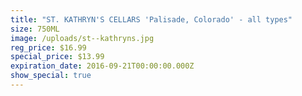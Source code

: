```yaml
---
title: "ST. KATHRYN'S CELLARS 'Palisade, Colorado' - all types"
size: 750ML
image: /uploads/st--kathryns.jpg
reg_price: $16.99
special_price: $13.99
expiration_date: 2016-09-21T00:00:00.000Z
show_special: true
---
```



